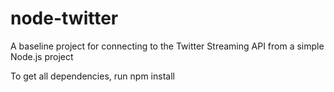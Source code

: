 # node-twitter
A baseline project for connecting to the Twitter Streaming API from a simple Node.js project

To get all dependencies, run
npm install
